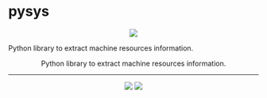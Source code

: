 # pysys
<p align="center">
    <a href="#logo" alt="pysys logo">
        <img src="http://uupload.ir/files/lls2_capture.png" /></a>
    
Python library to extract machine resources information.
</p>
<p align="center">
Python library to extract machine resources information.
</p>

---

<p align="center">
    <a href="#travis" alt="travis ci">
        <img src="https://travis-ci.com/aligholamee/pysys.svg?token=gYMHKihsfvyCN8TKR6jd&branch=master" /></a>
    <a href="https://codecov.io/gh/aligholamee/pysys">
        <img src="https://codecov.io/gh/aligholamee/pysys/branch/master/graph/badge.svg" /></a>
</p>

